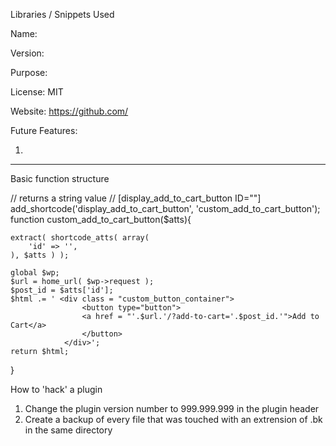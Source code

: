
  Libraries / Snippets Used

  Name: 

  Version: 

  Purpose: 

  License: MIT

  Website: https://github.com/
  




  Future Features:
  
  1. 




-----------------------

Basic function structure

// returns a string value
// [display_add_to_cart_button ID=""]
add_shortcode('display_add_to_cart_button', 'custom_add_to_cart_button');
function custom_add_to_cart_button($atts){
	
	extract( shortcode_atts( array(
        'id' => '',
    ), $atts ) );
	
	global $wp;
	$url = home_url( $wp->request );
	$post_id = $atts['id'];
	$html .= ' <div class = "custom_button_container">
					<button type="button">
					<a href = "'.$url.'/?add-to-cart='.$post_id.'">Add to Cart</a>
					</button>
				</div>';
	return $html;
}



How to 'hack' a plugin

1. Change the plugin version number to 999.999.999 in the plugin header 
2. Create a backup of every file that was touched with an extrension of .bk in the same directory
